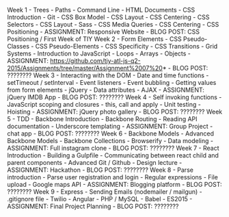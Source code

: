Week 1
	- Trees
	- Paths
	- Command Line
	- HTML Documents
	- CSS Introduction
	- Git
	- CSS Box Model
	- CSS Layout
	- CSS Centering
	- CSS Selectors
	- CSS Layout
	- Sass
	- CSS Media Queries
	- CSS Centering
	- CSS Positioning
	- ASSIGNMENT: Responsive Website
	- BLOG POST: CSS Positioning / First Week of TIY
Week 2
	- Form Elements
	- CSS Pseudo-Classes
	- CSS Pseudo-Elements
	- CSS Specificity
	- CSS Transitions
	- Grid Systems
	- Introduction to JavaScript
	- Loops
	- Arrays
	- Objects
	- ASSIGNMENT: https://github.com/tiy-atl-js-q2-2015/Assignments/tree/master/Assignment%2007%20*
	- BLOG POST: ????????
Week 3
	- Interacting with the DOM
	- Date and time functions
	- setTimeout / setInterval
	- Event listeners
	- Event bubbling
	- Getting values from form elements
	- jQuery
	- Data attributes
	- AJAX
	- ASSIGNMENT: jQuery IMDB App
	- BLOG POST: ????????
Week 4
	- Self invoking functions
	- JavaScript scoping and closures
	- this, call and apply
	- Unit testing
	- Hoisting
	- ASSIGNMENT: jQuery photo gallery
	- BLOG POST: ????????
Week 5
	- TDD
	- Backbone Introduction
	- Backbone Routing
	- Reading API documentation
	- Underscore templating
	- ASSIGNMENT: Group Project - chat app
	- BLOG POST: ????????
Week 6
	- Backbone Models
	- Advanced Backbone Models
	- Backbone Collections
	- Browserify
	- Data modeling
	- ASSIGNMENT: Full instagram clone
	- BLOG POST: ????????
Week 7
	- React Introduction
	- Building a Gulpfile
	- Communicating between react child and parent components
	- Advanced Git / Github
	- Design lecture
	- ASSIGNMENT: Hackathon
	- BLOG POST: ????????
Week 8
	- Parse introduction
	- Parse user registration and login
	- Regular expressions
	- File upload
	- Google maps API
	- ASSIGNMENT: Blogging platform
	- BLOG POST: ????????
Week 9
	- Express
	- Sending Emails (nodemailer / mailgun)
	- .gitignore file
	- Twilio
	- Angular
	- PHP / MySQL
	- Babel
	- ES2015
	- ASSIGNMENT: Final Project Planning
	- BLOG POST: ????????
